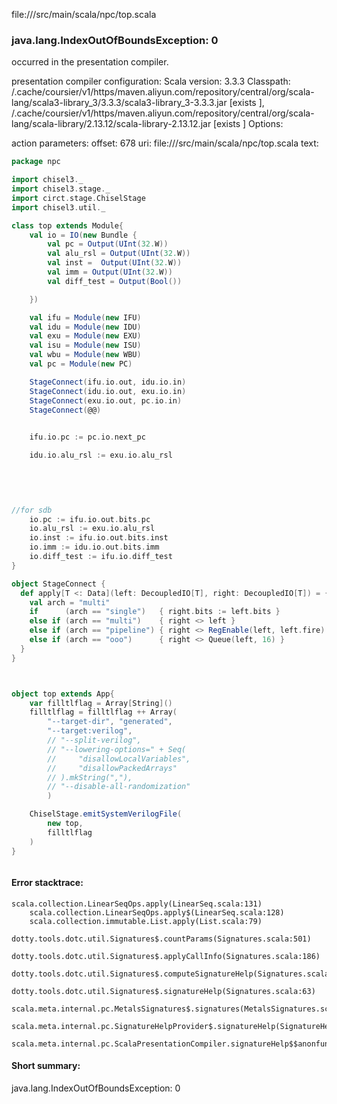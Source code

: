 file://<WORKSPACE>/src/main/scala/npc/top.scala
### java.lang.IndexOutOfBoundsException: 0

occurred in the presentation compiler.

presentation compiler configuration:
Scala version: 3.3.3
Classpath:
<HOME>/.cache/coursier/v1/https/maven.aliyun.com/repository/central/org/scala-lang/scala3-library_3/3.3.3/scala3-library_3-3.3.3.jar [exists ], <HOME>/.cache/coursier/v1/https/maven.aliyun.com/repository/central/org/scala-lang/scala-library/2.13.12/scala-library-2.13.12.jar [exists ]
Options:



action parameters:
offset: 678
uri: file://<WORKSPACE>/src/main/scala/npc/top.scala
text:
```scala
package npc

import chisel3._
import chisel3.stage._
import circt.stage.ChiselStage
import chisel3.util._

class top extends Module{
    val io = IO(new Bundle {
        val pc = Output(UInt(32.W))
        val alu_rsl = Output(UInt(32.W))
        val inst =  Output(UInt(32.W))
        val imm = Output(UInt(32.W))
        val diff_test = Output(Bool())

    })

    val ifu = Module(new IFU)
    val idu = Module(new IDU)
    val exu = Module(new EXU)
    val isu = Module(new ISU)
    val wbu = Module(new WBU)
    val pc = Module(new PC)

    StageConnect(ifu.io.out, idu.io.in)
    StageConnect(idu.io.out, exu.io.in)
    StageConnect(exu.io.out, pc.io.in)
    StageConnect(@@)

    
    ifu.io.pc := pc.io.next_pc

    idu.io.alu_rsl := exu.io.alu_rsl
    
    
    


//for sdb    
    io.pc := ifu.io.out.bits.pc
    io.alu_rsl := exu.io.alu_rsl
    io.inst := ifu.io.out.bits.inst
    io.imm := idu.io.out.bits.imm
    io.diff_test := ifu.io.diff_test
}

object StageConnect {
  def apply[T <: Data](left: DecoupledIO[T], right: DecoupledIO[T]) = {
    val arch = "multi"
    if      (arch == "single")   { right.bits := left.bits }
    else if (arch == "multi")    { right <> left }
    else if (arch == "pipeline") { right <> RegEnable(left, left.fire) }
    else if (arch == "ooo")      { right <> Queue(left, 16) }
  }
}



object top extends App{
    var filltlflag = Array[String]()
    filltlflag = filltlflag ++ Array(
        "--target-dir", "generated",
        "--target:verilog",
        // "--split-verilog",
        // "--lowering-options=" + Seq(
        //     "disallowLocalVariables",
        //     "disallowPackedArrays"
        // ).mkString(","),
        // "--disable-all-randomization"
        )

    ChiselStage.emitSystemVerilogFile(
        new top,
        filltlflag
    )
}



```



#### Error stacktrace:

```
scala.collection.LinearSeqOps.apply(LinearSeq.scala:131)
	scala.collection.LinearSeqOps.apply$(LinearSeq.scala:128)
	scala.collection.immutable.List.apply(List.scala:79)
	dotty.tools.dotc.util.Signatures$.countParams(Signatures.scala:501)
	dotty.tools.dotc.util.Signatures$.applyCallInfo(Signatures.scala:186)
	dotty.tools.dotc.util.Signatures$.computeSignatureHelp(Signatures.scala:94)
	dotty.tools.dotc.util.Signatures$.signatureHelp(Signatures.scala:63)
	scala.meta.internal.pc.MetalsSignatures$.signatures(MetalsSignatures.scala:17)
	scala.meta.internal.pc.SignatureHelpProvider$.signatureHelp(SignatureHelpProvider.scala:51)
	scala.meta.internal.pc.ScalaPresentationCompiler.signatureHelp$$anonfun$1(ScalaPresentationCompiler.scala:426)
```
#### Short summary: 

java.lang.IndexOutOfBoundsException: 0